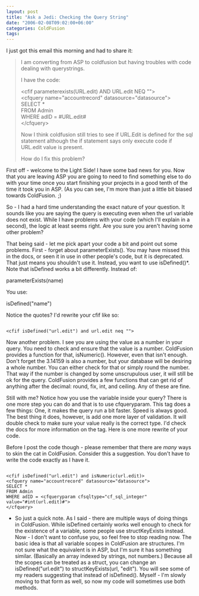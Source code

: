 ```yaml
---
layout: post
title: "Ask a Jedi: Checking the Query String"
date: "2006-02-08T09:02:00+06:00"
categories: ColdFusion 
tags: 
---
```


I just got this email this morning and had to share it:

<blockquote>
I am converting from ASP to coldfusion but having troubles with code dealing with querystrings. 

I have the code: 

&lt;cfif parameterexists(URL.edit) AND URL.edit NEQ ""&gt;<br>
&lt;cfquery name="accountrecord" datasource="datasource"&gt;<br>
SELECT * <br>
FROM Admin<br>
WHERE adID = #URL.edit#<br>
&lt;/cfquery&gt;

Now I think coldfusion still tries to see if URL.Edit is defined for the sql statement although the if statement says only execute code if URL.edit value is present. 

How do I fix this problem? 
</blockquote>

First off - welcome to the Light Side! I have some bad news for you. Now that you are leaving ASP you are going to need to find something else to do with your time once you start finishing your projects in a good tenth of the time it took you in ASP. (As you can see, I'm more than just a little bit biased towards ColdFusion. ;)

So - I had a hard time understanding the exact nature of your question. It sounds like you are saying the query is executing even when the url variable does not exist. While I have problems with your code (which I'll explain in a second), the logic at least seems right. Are you sure you aren't having some other problem? 

That being said - let me pick apart your code a bit and point out some problems. First - forget about parameterExists(). You may have missed this in the docs, or seen it in use in other people's code, but it is deprecated. That just means you shouldn't use it. Instead, you want to use isDefined()*. Note that isDefined works a bit differently. Instead of:

parameterExists(name)

You use:

isDefined("name")

Notice the quotes? I'd rewrite your cfif like so:

<code>
&lt;cfif isDefined("url.edit") and url.edit neq ""&gt;
</code>

Now another problem. I see you are using the value as a number in your query. You need to check and ensure that the value is a number. ColdFusion provides a function for that, isNumeric(). However, even that isn't enough. Don't forget the 3.14159 is also a number, but your database will be desiring a whole number. You can either check for that or simply round the number. That way if the number is changed by some unscrupulous user, it will still be ok for the query. ColdFusion provides a few functions that can get rid of anything after the decimal: round, fix, int, and ceiling. Any of these are fine. 

Still with me? Notice how you use the variable inside your query? There is one more step you can do and that is to use cfqueryparam. This tag does a few things: One, it makes the query run a bit faster. Speed is always good. The best thing it does, however, is add one more layer of validation. It will double check to make sure your value really is the correct type. I'd check the docs for more information on the tag. Here is one more rewrite of your code. 

Before I post the code though - please remember that there are <i>many</i> ways to skin the cat in ColdFusion. Consider this a suggestion. You don't have to write the code exactly as I have it. 

<code>
&lt;cfif isDefined("url.edit") and isNumeric(url.edit)&gt;
&lt;cfquery name="accountrecord" datasource="datasource"&gt;
SELECT * 
FROM Admin
WHERE adID = &lt;cfqueryparam cfsqltype="cf_sql_integer" value="#int(url.edit)#"&gt;
&lt;/cfquery&gt;
</code>

* So just a quick note. As I said - there are multiple ways of doing things in ColdFusion. While isDefined certainly works well enough to check for the existence of a variable, some people use structKeyExists instead. Now - I don't want to confuse you, so feel free to stop reading now. The basic idea is that all variable scopes in ColdFusion are structures. I'm not sure what the equivalent is in ASP, but I'm sure it has something similar. (Basically an array indexed by strings, not numbers.) Because all  the scopes can be treated as a struct, you can change an isDefined("url.edit") to structKeyExists(url, "edit"). You will see some of my readers suggesting that instead of isDefined(). Myself - I'm slowly moving to that form as well, so now my code will sometimes use both methods.